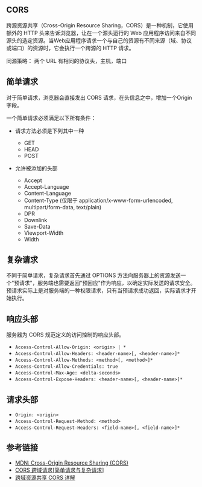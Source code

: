 ## CORS
跨源资源共享（Cross-Origin Resource Sharing，CORS）是一种机制，它使用额外的 HTTP 头来告诉浏览器，让在一个源头运行的 Web 应用程序访问来自不同源头的选定资源。当Web应用程序请求一个与自己的资源有不同来源（域、协议或端口）的资源时，它会执行一个跨源的 HTTP 请求。    

同源策略： 两个 URL 有相同的协议头，主机，端口

## 简单请求
对于简单请求，浏览器会直接发出 CORS 请求，在头信息之中，增加一个Origin字段。  

一个简单请求必须满足以下所有条件：

  - 请求方法必须是下列其中一种
    * GET
    * HEAD
    * POST

  - 允许被添加的头部
    * Accept
    * Accept-Language
    * Content-Language
    * Content-Type (仅限于 application/x-www-form-urlencoded, multipart/form-data, text/plain)
    * DPR
    * Downlink
    * Save-Data
    * Viewport-Width
    * Width

## 复杂请求
不同于简单请求，复杂请求首先通过 OPTIONS 方法向服务器上的资源发送一个"预请求"，服务端也需要返回"预回应"作为响应，以确定实际发送的请求安全。预请求实际上是对服务端的一种权限请求，只有当预请求成功返回，实际请求才开始执行。

## 响应头部
服务器为 CORS 规范定义的访问控制的响应头部。

- `Access-Control-Allow-Origin: <origin> | *`
- `Access-Control-Allow-Headers: <header-name>[, <header-name>]*`
- `Access-Control-Allow-Methods: <method>[, <method>]*`
- `Access-Control-Allow-Credentials: true`
- `Access-Control-Max-Age: <delta-seconds>`
- `Access-Control-Expose-Headers: <header-name>[, <header-name>]*`

## 请求头部

- `Origin: <origin>`
- `Access-Control-Request-Method: <method>`
- `Access-Control-Request-Headers: <field-name>[, <field-name>]*`

## 参考链接
- [MDN: Cross-Origin Resource Sharing (CORS)](https://developer.mozilla.org/en-US/docs/Web/HTTP/CORS)
- [CORS 跨域请求[简单请求与复杂请求]](https://www.poorren.com/cross-origin-resource-sharing-simple-complex)
- [跨域资源共享 CORS 详解](http://www.ruanyifeng.com/blog/2016/04/cors.html)